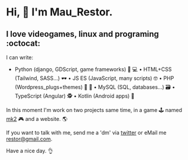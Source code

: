 # Hi, 👋 I'm Mau_Restor.
## I love videogames, linux and programing :octocat:

I can write:
* Python (django, GDScript, game frameworks) 🥃 💻 • HTML+CSS (Tailwind, SASS...) 🕶 • JS ES (JavaScript, many scripts) 🤓 • PHP (Wordpress_plugs+themes) 🍺 🍕 • MySQL (SQL, databases...) 🗃 • TypeScript (Angular) 🕵 • Kotlin (Android apps) 📱

In this moment I'm work on two projects same time, in a game 🕹 named [mk2](https://github.com/maurestor/mk2) 🎮 and a website. 🌎

If you want to talk with me, send me a 'dm' via [twitter](https://twitter.com/mau_restor) or eMail me restor@gmail.com.

Have a nice day. 👌
